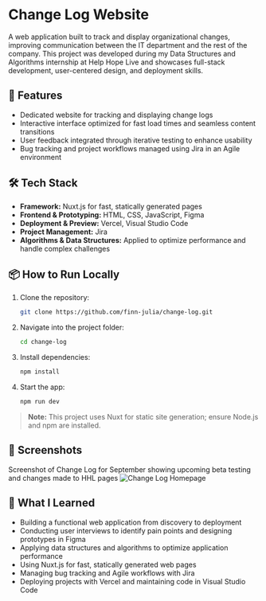 # Change Log Website

A web application built to track and display organizational changes, improving communication between the IT department and the rest of the company. This project was developed during my Data Structures and Algorithms internship at Help Hope Live and showcases full-stack development, user-centered design, and deployment skills.

## 🚀 Features
- Dedicated website for tracking and displaying change logs
- Interactive interface optimized for fast load times and seamless content transitions
- User feedback integrated through iterative testing to enhance usability
- Bug tracking and project workflows managed using Jira in an Agile environment

## 🛠️ Tech Stack
- **Framework:** Nuxt.js for fast, statically generated pages
- **Frontend & Prototyping:** HTML, CSS, JavaScript, Figma
- **Deployment & Preview:** Vercel, Visual Studio Code
- **Project Management:** Jira
- **Algorithms & Data Structures:** Applied to optimize performance and handle complex challenges

## 📦 How to Run Locally
1. Clone the repository:
   ```bash
   git clone https://github.com/finn-julia/change-log.git
2. Navigate into the project folder:
    ```bash
    cd change-log
3. Install dependencies:
    ```bash
    npm install
4. Start the app:
    ```bash
    npm run dev
> **Note:** This project uses Nuxt for static site generation; ensure Node.js and npm are installed.

## 📸 Screenshots
Screenshot of Change Log for September showing upcoming beta testing and changes made to HHL pages
![Change Log Homepage](images/screenshot.png)

## 🌟 What I Learned
- Building a functional web application from discovery to deployment
- Conducting user interviews to identify pain points and designing prototypes in Figma
- Applying data structures and algorithms to optimize application performance
- Using Nuxt.js for fast, statically generated web pages
- Managing bug tracking and Agile workflows with Jira
- Deploying projects with Vercel and maintaining code in Visual Studio Code
